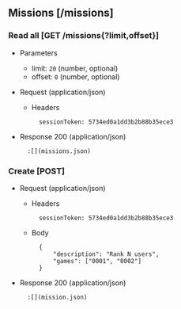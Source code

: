 ## Missions [/missions]

### Read all [GET /missions{?limit,offset}]

+ Parameters
    + limit: `20` (number, optional)
    + offset: `0` (number, optional)

+ Request (application/json)

    + Headers

            sessionToken: 5734ed0a1dd3b2b88b35ece3

+ Response 200 (application/json)

        :[](missions.json)

### Create [POST]

+ Request (application/json)

    + Headers

            sessionToken: 5734ed0a1dd3b2b88b35ece3

    + Body

            {
                "description": "Rank N users",
                "games": ["0001", "0002"]
            }

+ Response 200 (application/json)

        :[](mission.json)

